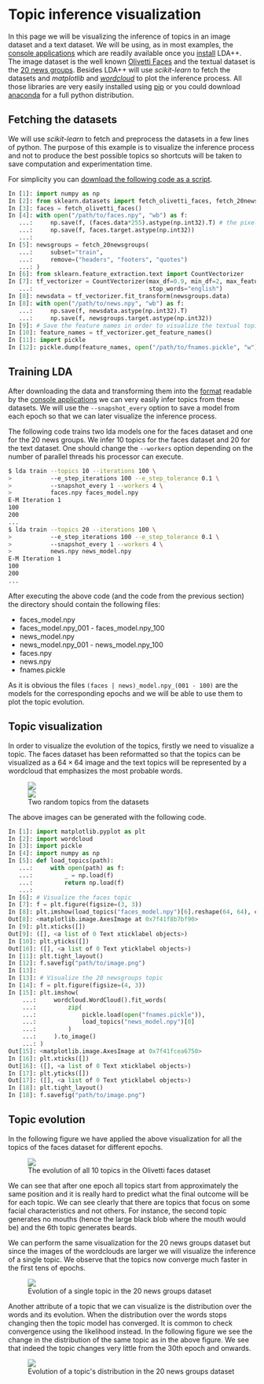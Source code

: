 Topic inference visualization
=============================

In this page we will be visualizing the inference of topics in an image dataset
and a text dataset. We will be using, as in most examples, the [console
applications](/console-applications/) which are readily available once you
[install](/installation/) LDA++. The image dataset is the well known [Olivetti
Faces](http://www.cl.cam.ac.uk/research/dtg/attarchive/facedatabase.html) and
the textual dataset is the [20 news
groups](http://qwone.com/~jason/20Newsgroups/). Besides LDA++ will use
*scikit-learn* to fetch the datasets and *matplotlib* and
*[wordcloud](http://amueller.github.io/word_cloud/)* to plot the inference
process. All those libraries are very easily installed using
[pip](https://pypi.python.org/pypi/pip) or you could download
[anaconda](https://docs.continuum.io/anaconda/) for a full python distribution.

Fetching the datasets
---------------------

We will use *scikit-learn* to fetch and preprocess the datasets in a few lines
of python. The purpose of this example is to visualize the inference process
and not to produce the best possible topics so shortcuts will be taken to save
computation and experimentation time.

For simplicity you can [download the following code as a
script](/files/topic-inference-visualization/fetch_data.py).

```python
In [1]: import numpy as np
In [2]: from sklearn.datasets import fetch_olivetti_faces, fetch_20newsgroups
In [3]: faces = fetch_olivetti_faces()
In [4]: with open("/path/to/faces.npy", "wb") as f:
   ...:     np.save(f, (faces.data*255).astype(np.int32).T) # the pixels are normalized to [0, 1]
   ...:     np.save(f, faces.target.astype(np.int32))
   ...: 
In [5]: newsgroups = fetch_20newsgroups(
   ...:     subset="train",
   ...:     remove=("headers", "footers", "quotes")
   ...: )
In [6]: from sklearn.feature_extraction.text import CountVectorizer
In [7]: tf_vectorizer = CountVectorizer(max_df=0.9, min_df=2, max_features=1000,
   ...:                                 stop_words="english")
In [8]: newsdata = tf_vectorizer.fit_transform(newsgroups.data)
In [8]: with open("/path/to/news.npy", "wb") as f:
   ...:     np.save(f, newsdata.astype(np.int32).T)
   ...:     np.save(f, newsgroups.target.astype(np.int32))
In [9]: # Save the feature names in order to visualize the textual topics
In [10]: feature_names = tf_vectorizer.get_feature_names()
In [11]: import pickle
In [12]: pickle.dump(feature_names, open("/path/to/fnames.pickle", "w"))
```

Training LDA
-------------

After downloading the data and transforming them into the
[format](/console-applications/#io-format) readable by the [console
applications](/console-applications/) we can very easily infer topics from
these datasets. We will use the `--snapshot_every` option to save a model from
each epoch so that we can later visualize the inference process.

The following code trains two lda models one for the faces dataset and one for
the 20 news groups. We infer 10 topics for the faces dataset and 20 for the text
dataset. One should change the `--workers` option depending on the number of
parallel threads his processor can execute.

```bash
$ lda train --topics 10 --iterations 100 \
>           --e_step_iterations 100 --e_step_tolerance 0.1 \
>           --snapshot_every 1 --workers 4 \
>           faces.npy faces_model.npy
E-M Iteration 1
100
200
...
$ lda train --topics 20 --iterations 100 \
>           --e_step_iterations 100 --e_step_tolerance 0.1 \
>           --snapshot_every 1 --workers 4 \
>           news.npy news_model.npy
E-M Iteration 1
100
200
...
```

After executing the above code (and the code from the previous section) the
directory should contain the following files:

* faces_model.npy
* faces_model.npy_001 - faces_model.npy_100
* news_model.npy
* news_model.npy_001 - news_model.npy_100
* faces.npy
* news.npy
* fnames.pickle

As it is obvious the files `(faces | news)_model.npy_(001 - 100)` are the
models for the corresponding epochs and we will be able to use them to plot the
topic evolution.

Topic visualization
-------------------

In order to visualize the evolution of the topics, firstly we need to visualize
a topic. The faces dataset has been reformatted so that the topics can be
visualized as a $64 \times 64$ image and the text topics will be represented by
a wordcloud that emphasizes the most probable words.

<figure>
    <img src="/img/topic-inference-visualization/random_topic_faces.png"
         class="third-width" />
    <div class="img-spacer"></div>
    <img src="/img/topic-inference-visualization/random_topic_20news.png"
         class="half-width" />
    <figcaption>Two random topics from the datasets</figcaption>
</figure>

The above images can be generated with the following code.

```python
In [1]: import matplotlib.pyplot as plt
In [2]: import wordcloud
In [3]: import pickle
In [4]: import numpy as np
In [5]: def load_topics(path):
   ...:     with open(path) as f:
   ...:         _ = np.load(f)
   ...:         return np.load(f)
   ...: 
In [6]: # Visualize the faces topic
In [7]: f = plt.figure(figsize=(3, 3))
In [8]: plt.imshow(load_topics("faces_model.npy")[6].reshape(64, 64), cmap="gray")
Out[8]: <matplotlib.image.AxesImage at 0x7f41f8b7bf90>
In [9]: plt.xticks([])
Out[9]: ([], <a list of 0 Text xticklabel objects>)
In [10]: plt.yticks([])
Out[10]: ([], <a list of 0 Text yticklabel objects>)
In [11]: plt.tight_layout()
In [12]: f.savefig("path/to/image.png")
In [13]: 
In [13]: # Visualize the 20 newsgroups topic
In [14]: f = plt.figure(figsize=(4, 3))
In [15]: plt.imshow(
    ...:     wordcloud.WordCloud().fit_words(
    ...:         zip(
    ...:             pickle.load(open("fnames.pickle")),
    ...:             load_topics("news_model.npy")[0]
    ...:         )
    ...:     ).to_image()
    ...: )
Out[15]: <matplotlib.image.AxesImage at 0x7f41fcea6750>
In [16]: plt.xticks([])
Out[16]: ([], <a list of 0 Text xticklabel objects>)
In [17]: plt.yticks([])
Out[17]: ([], <a list of 0 Text yticklabel objects>)
In [18]: plt.tight_layout()
In [18]: f.savefig("path/to/image.png")
```

Topic evolution
---------------

In the following figure we have applied the above visualization for all the
topics of the faces dataset for different epochs.

<figure>
    <img src="/img/topic-inference-visualization/faces_evolution.png"
         class="full-width" />
    <figcaption>The evolution of all 10 topics in the Olivetti faces
    dataset</figcaption>
</figure>

We can see that after one epoch all topics start from approximately the same
position and it is really hard to predict what the final outcome will be for
each topic. We can see clearly that there are topics that focus on some facial
characteristics and not others. For instance, the second topic generates no
mouths (hence the large black blob where the mouth would be) and the 6th topic
generates beards.

We can perform the same visualization for the 20 news groups dataset but since
the images of the wordclouds are larger we will visualize the inference of a
single topic. We observe that the topics now converge much faster in the first
tens of epochs.

<figure id="20news_evolution">
    <img src="/img/topic-inference-visualization/20news_evolution.png"
         class="full-width" />
    <figcaption>Evolution of a single topic in the 20 news groups
    dataset</figcaption>
</figure>

Another attribute of a topic that we can visualize is the distribution over the
words and its evolution. When the distribution over the words stops changing
then the topic model has converged. It is common to check convergence using the
likelihood instead. In the following figure we see the change in the
distribution of the same topic as in <span data-figureref="20news_evolution">the
above figure</span>. We see that indeed the topic changes very little from the
30th epoch and onwards.

<figure>
    <img src="/img/topic-inference-visualization/20news_distribution_change.gif"
         class="full-width" />
    <figcaption>Evolution of a topic's distribution in the 20 news groups
    dataset</figcaption>
</figure>
